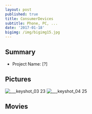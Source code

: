 ```yaml
---
layout: post
published: true
title: ConsumerDevices
subtitle: Phone, PC, ...
date: '2017-01-18'
bigimg: /img/bigimg15.jpg
---
```


## Summary
* Project Name: [?]

## Pictures

![___keyshot_03 23](https://cloud.githubusercontent.com/assets/12775748/22053910/c489463c-dd96-11e6-9ae2-3ee502b3d12f.jpg)
![___keyshot_04 25](https://cloud.githubusercontent.com/assets/12775748/22053911/c4afea1c-dd96-11e6-8b76-eda54e13ed37.jpg)




## Movies
